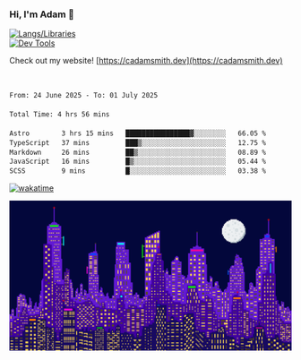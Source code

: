 ### Hi, I'm Adam 👋

[![Langs/Libraries](https://skillicons.dev/icons?i=cs,dotnet,js,css,html,sass,ts,jquery,bootstrap)](https://skillicons.dev)
<br/>
[![Dev Tools](https://skillicons.dev/icons?i=git,github,githubactions,visualstudio)](https://skillicons.dev)

Check out my website! [https://cadamsmith.dev](https://cadamsmith.dev)

<br/>

<!--START_SECTION:waka-->

```txt
From: 24 June 2025 - To: 01 July 2025

Total Time: 4 hrs 56 mins

Astro        3 hrs 15 mins   ████████████████▓░░░░░░░░   66.05 %
TypeScript   37 mins         ███▒░░░░░░░░░░░░░░░░░░░░░   12.75 %
Markdown     26 mins         ██▒░░░░░░░░░░░░░░░░░░░░░░   08.89 %
JavaScript   16 mins         █▒░░░░░░░░░░░░░░░░░░░░░░░   05.44 %
SCSS         9 mins          █░░░░░░░░░░░░░░░░░░░░░░░░   03.38 %
```

<!--END_SECTION:waka-->

[![wakatime](https://wakatime.com/badge/user/2234bda2-efd3-47c5-8724-79108edfe9aa.svg)](https://wakatime.com/@2234bda2-efd3-47c5-8724-79108edfe9aa)

![Pixelated city at night](./media/city.gif)
